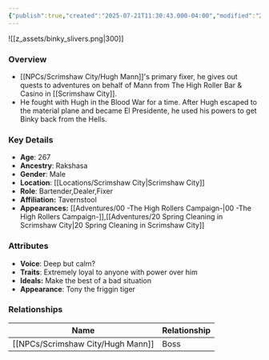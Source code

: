 ```yaml
---
{"publish":true,"created":"2025-07-21T11:30:43.000-04:00","modified":"2025-08-14T15:19:27.344-04:00","published":"2025-08-14T15:19:27.344-04:00","cssclasses":"","Age":"267","Ancestry":["Rakshasa"],"Gender":"Male","Location":["[[Locations/Scrimshaw City]]"],"Role":["Bartender","Dealer","Fixer"],"Affiliation":["Tavernstool"],"Appearances":["[[00 -The High Rollers Campaign-]]","[[20 Spring Cleaning in Scrimshaw City]]"]}
---
```



![[z_assets/binky_slivers.png|300]]

### Overview
- [[NPCs/Scrimshaw City/Hugh Mann]]'s primary fixer, he gives out quests to adventures on behalf of Mann from The High Roller Bar & Casino in [[Scrimshaw City]].
- He fought with Hugh in the Blood War for a time. After Hugh escaped to the material plane and became El Presidente, he used his powers to get Binky back from the Hells.

### Key Details
- **Age**: 267
- **Ancestry**: Rakshasa
- **Gender**: Male
- **Location**: [[Locations/Scrimshaw City\|Scrimshaw City]]
- **Role**: Bartender,Dealer,Fixer
- **Affiliation:** Tavernstool
- **Appearances:** [[Adventures/00 -The High Rollers Campaign-\|00 -The High Rollers Campaign-]],[[Adventures/20 Spring Cleaning in Scrimshaw City\|20 Spring Cleaning in Scrimshaw City]]

### Attributes
- **Voice**: Deep but calm?
- **Traits**: Extremely loyal to anyone with power over him
- **Ideals:** Make the best of a bad situation
- **Appearance**: Tony the friggin tiger

### Relationships

| Name          | Relationship |
| ------------- | ------------ |
| [[NPCs/Scrimshaw City/Hugh Mann]] | Boss         |
